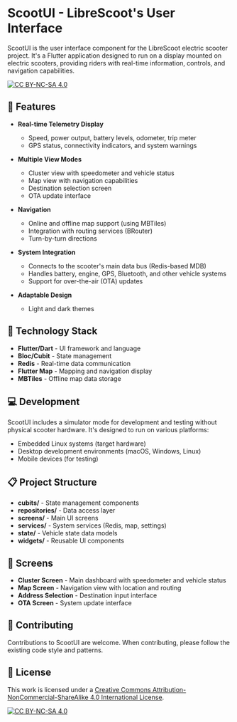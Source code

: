 # ScootUI - LibreScoot's User Interface

ScootUI is the user interface component for the LibreScoot electric scooter project. It's a Flutter application designed to run on a display mounted on electric scooters, providing riders with real-time information, controls, and navigation capabilities.

[![CC BY-NC-SA 4.0][cc-by-nc-sa-shield]][cc-by-nc-sa]

## 🚀 Features

- **Real-time Telemetry Display**
  - Speed, power output, battery levels, odometer, trip meter
  - GPS status, connectivity indicators, and system warnings

- **Multiple View Modes**
  - Cluster view with speedometer and vehicle status
  - Map view with navigation capabilities
  - Destination selection screen
  - OTA update interface

- **Navigation**
  - Online and offline map support (using MBTiles)
  - Integration with routing services (BRouter)
  - Turn-by-turn directions

- **System Integration**
  - Connects to the scooter's main data bus (Redis-based MDB)
  - Handles battery, engine, GPS, Bluetooth, and other vehicle systems
  - Support for over-the-air (OTA) updates

- **Adaptable Design**
  - Light and dark themes

## 🔧 Technology Stack

- **Flutter/Dart** - UI framework and language
- **Bloc/Cubit** - State management
- **Redis** - Real-time data communication
- **Flutter Map** - Mapping and navigation display
- **MBTiles** - Offline map data storage

## 💻 Development

ScootUI includes a simulator mode for development and testing without physical scooter hardware. It's designed to run on various platforms:

- Embedded Linux systems (target hardware)
- Desktop development environments (macOS, Windows, Linux)
- Mobile devices (for testing)

## 📋 Project Structure

- **cubits/** - State management components
- **repositories/** - Data access layer
- **screens/** - Main UI screens
- **services/** - System services (Redis, map, settings)
- **state/** - Vehicle state data models
- **widgets/** - Reusable UI components

## 📱 Screens

- **Cluster Screen** - Main dashboard with speedometer and vehicle status
- **Map Screen** - Navigation view with location and routing
- **Address Selection** - Destination input interface
- **OTA Screen** - System update interface

## 🔄 Contributing

Contributions to ScootUI are welcome. When contributing, please follow the existing code style and patterns.

## 📜 License

This work is licensed under a [Creative Commons Attribution-NonCommercial-ShareAlike 4.0 International License][cc-by-nc-sa].

[![CC BY-NC-SA 4.0][cc-by-nc-sa-image]][cc-by-nc-sa]

[cc-by-nc-sa]: http://creativecommons.org/licenses/by-nc-sa/4.0/
[cc-by-nc-sa-image]: https://licensebuttons.net/l/by-nc-sa/4.0/88x31.png
[cc-by-nc-sa-shield]: https://img.shields.io/badge/License-CC%20BY--NC--SA%204.0-lightgrey.svg